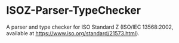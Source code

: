 # ISOZ-Parser-TypeChecker
A parser and type checker for ISO Standard Z (ISO/IEC 13568:2002, available at https://www.iso.org/standard/21573.html).
